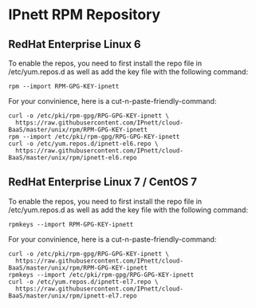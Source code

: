 # IPnett RPM Repository

## RedHat Enterprise Linux 6


To enable the repos, you need to first install the repo file in
/etc/yum.repos.d as well as add the key file with the following command:

    rpm --import RPM-GPG-KEY-ipnett

For your convinience, here is a cut-n-paste-friendly-command:

    curl -o /etc/pki/rpm-gpg/RPG-GPG-KEY-ipnett \
      https://raw.githubusercontent.com/IPnett/cloud-BaaS/master/unix/rpm/RPM-GPG-KEY-ipnett
    rpm --import /etc/pki/rpm-gpg/RPG-GPG-KEY-ipnett
    curl -o /etc/yum.repos.d/ipnett-el6.repo \
      https://raw.githubusercontent.com/IPnett/cloud-BaaS/master/unix/rpm/ipnett-el6.repo


## RedHat Enterprise Linux 7 / CentOS 7

To enable the repos, you need to first install the repo file in
/etc/yum.repos.d as well as add the key file with the following command:

    rpmkeys --import RPM-GPG-KEY-ipnett

For your convinience, here is a cut-n-paste-friendly-command:

    curl -o /etc/pki/rpm-gpg/RPG-GPG-KEY-ipnett \
      https://raw.githubusercontent.com/IPnett/cloud-BaaS/master/unix/rpm/RPM-GPG-KEY-ipnett
    rpmkeys --import /etc/pki/rpm-gpg/RPG-GPG-KEY-ipnett
    curl -o /etc/yum.repos.d/ipnett-el7.repo \
      https://raw.githubusercontent.com/IPnett/cloud-BaaS/master/unix/rpm/ipnett-el7.repo
